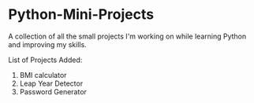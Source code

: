 # Python-Mini-Projects

A collection of all the small projects I'm working on while learning Python and improving my skills.

List of Projects Added:
1. BMI calculator
2. Leap Year Detector
3. Password Generator
